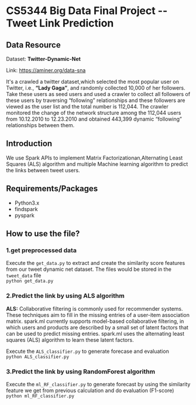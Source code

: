 # CS5344 Big Data Final Project -- Tweet Link Prediction

## Data Resource
Dataset: **Twitter-Dynamic-Net**  

Link: https://aminer.org/data-sna  

It's a crawled a twitter dataset,which selected the most popular user on Twitter, i.e., **“Lady Gaga”**, and randomly collected 10,000 of her followers. 
Take these users as seed users and used a crawler to collect all followers of these users by traversing “following” relationships 
and these followers are viewed as the user list and the total number is 112,044. 
The crawler monitored the change of the network structure among the 112,044 users from 10.12.2010 to 12.23.2010 and 
obtained 443,399 dynamic “following” relationships between them.


## Introduction
We use Spark APIs to implement Matrix Factorizationan,Alternating Least Squares (ALS) algorithm and multiple Machine learning algorithm to predict the links between tweet users. 


## Requirements/Packages
- Python3.x
- findspark
- pyspark


## How to use the file?  
### 1.get preprocessed data 
Execute the `get_data.py` to extract and create the similarity score features from our tweet dynamic net dataset. The files would be stored in the `tweet_data` file  
`python get_data.py`  

### 2.Predict the link by using **ALS algorithm**  
**ALS:** Collaborative filtering is commonly used for recommender systems. These techniques aim to fill in the missing entries of a user-item association matrix. spark.ml currently supports model-based collaborative filtering, in which users and products are described by a small set of latent factors that can be used to predict missing entries. spark.ml uses the alternating least squares (ALS) algorithm to learn these latent factors.   

Execute the `ALS_classifier.py` to generate forecase and evaluation  
`python ALS_classifier.py`  

### 3.Predict the link by using **RandomForest algorithm**  
Execute the `ml_RF_classifier.py` to generate forecast by using the similarity feature we get from previous calculation and do evaluation (F1-score)  
`python ml_RF_classifier.py`  


